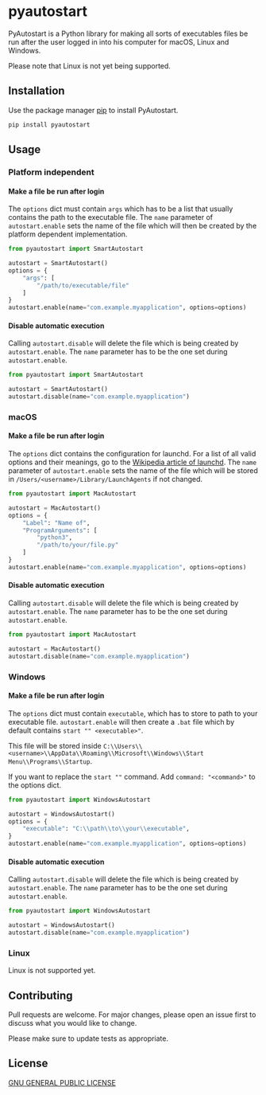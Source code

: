# pyautostart

PyAutostart is a Python library for making all sorts of executables files be run after the user logged in into his
computer for macOS, Linux and Windows.

Please note that Linux is not yet being supported.

## Installation

Use the package manager [pip](https://pip.pypa.io/en/stable/) to install PyAutostart.

```bash
pip install pyautostart
```

## Usage

### Platform independent

#### Make a file be run after login

The `options` dict must contain `args` which has to be a list that usually contains the path to the executable file.
The `name` parameter of `autostart.enable` sets the name of the file which will then be created by the platform
dependent implementation.

```python
from pyautostart import SmartAutostart

autostart = SmartAutostart()
options = {
    "args": [
        "/path/to/executable/file"
    ]
}
autostart.enable(name="com.example.myapplication", options=options)
```

#### Disable automatic execution

Calling `autostart.disable` will delete the file which is being created by `autostart.enable`. The `name` parameter has
to be the one set during `autostart.enable`.

````python
from pyautostart import SmartAutostart

autostart = SmartAutostart()
autostart.disable(name="com.example.myapplication")
````

### macOS

#### Make a file be run after login

The `options` dict contains the configuration for launchd. For a list of all valid options and their meanings, go to
the [Wikipedia article of launchd](en.wikipedia.org/wiki/Launchd/). The `name` parameter of `autostart.enable` sets the
name of the file which will be stored in `/Users/<username>/Library/LaunchAgents` if not changed.

```python
from pyautostart import MacAutostart

autostart = MacAutostart()
options = {
    "Label": "Name of",
    "ProgramArguments": [
        "python3",
        "/path/to/your/file.py"
    ]
}
autostart.enable(name="com.example.myapplication", options=options)
```

#### Disable automatic execution

Calling `autostart.disable` will delete the file which is being created by `autostart.enable`. The `name` parameter has
to be the one set during `autostart.enable`.

````python
from pyautostart import MacAutostart

autostart = MacAutostart()
autostart.disable(name="com.example.myapplication")
````

### Windows

#### Make a file be run after login

The `options` dict must contain `executable`, which has to store to path to your executable file. `autostart.enable`
will then create a `.bat` file which by default contains `start "" <executable>"`.

This file will be stored
inside `C:\\Users\\<username>\\AppData\\Roaming\\Microsoft\\Windows\\Start Menu\\Programs\\Startup`.

If you want to replace the `start ""` command. Add `command: "<command>"` to the options dict.

```python
from pyautostart import WindowsAutostart

autostart = WindowsAutostart()
options = {
    "executable": "C:\\path\\to\\your\\executable",
}
autostart.enable(name="com.example.myapplication", options=options)
```

#### Disable automatic execution

Calling `autostart.disable` will delete the file which is being created by `autostart.enable`. The `name` parameter has
to be the one set during `autostart.enable`.

````python
from pyautostart import WindowsAutostart

autostart = WindowsAutostart()
autostart.disable(name="com.example.myapplication")
````

### Linux

Linux is not supported yet.

## Contributing

Pull requests are welcome. For major changes, please open an issue first to discuss what you would like to change.

Please make sure to update tests as appropriate.

## License

[GNU GENERAL PUBLIC LICENSE](https://choosealicense.com/licenses/gpl-3.0/)
